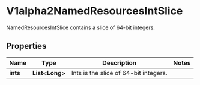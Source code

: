 

# V1alpha2NamedResourcesIntSlice

NamedResourcesIntSlice contains a slice of 64-bit integers.

## Properties

| Name | Type | Description | Notes |
|------------ | ------------- | ------------- | -------------|
|**ints** | **List&lt;Long&gt;** | Ints is the slice of 64-bit integers. |  |



